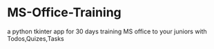 # MS-Office-Training
a python tkinter app for 30 days training MS office to your juniors with Todos,Quizes,Tasks
